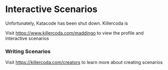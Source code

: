 # Interactive Scenarios

Unfortunately, Katacode has been shut down. Killercoda is 

Visit https://www.killercoda.com/maddingo to view the profile and interactive scenarios

### Writing Scenarios
Visit https://killercoda.com/creators to learn more about creating scenarios

